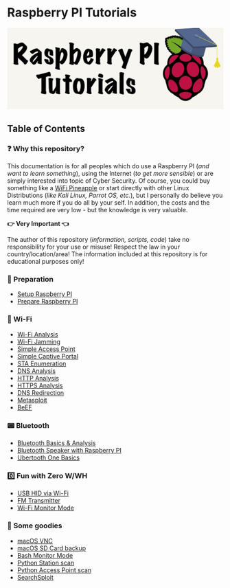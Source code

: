 # Raspberry PI Tutorials

![Raspberry PI Tutorials](./RaspberryPI-Tutorials.jpg)

## Table of Contents

### :question: Why this repository?

This documentation is for all peoples which do use a Raspberry PI (_and want to learn something_), using the Internet (_to get more sensible_) or are simply interested into topic of Cyber Security. Of course, you could buy something like a [WiFi Pineapple](https://www.hak5.org) or start directly with other Linux Distributions (_like Kali Linux, Parrot OS, etc._), but I personally do believe you learn much more if you do all by your self. In addition, the costs and the time required are very low - but the knowledge is very valuable.

**:point_right: Very Important :point_left:**

The author of this repository (_information, scripts, code_) take no responsibility for your use or misuse! Respect the law in your country/location/area! The information included at this repository is for educational purposes only!

### **:wrench: Preparation**

- [Setup Raspberry PI](./Setup)
- [Prepare Raspberry PI](./Preparation)

### **:satellite: Wi-Fi**

- [Wi-Fi Analysis](./WIFIAnalysis)
- [Wi-Fi Jamming](./WIFIJamming)
- [Simple Access Point](./AccessPoint)
- [Simple Captive Portal](./CaptivePortal)
- [STA Enumeration](./STAEnumeration)
- [DNS Analysis](./DNSAnalysis)
- [HTTP Analysis](./HTTPAnalysis)
- [HTTPS Analysis](./HTTPSAnalysis)
- [DNS Redirection](./DNSRedirection)
- [Metasploit](./Metasploit)
- [BeEF](./BeEF)

### **:pager: Bluetooth**
- [Bluetooth Basics & Analysis](./Bluetooth)
- [Bluetooth Speaker with Raspberry PI](./BluetoothSpeaker)
- [Ubertooth One Basics](./Ubertooth)

### **:zero: Fun with Zero W/WH**
- [USB HID via Wi-Fi](./Zero_WIFI_HID)
- [FM Transmitter](./FMTransmitter)
- [Wi-Fi Monitor Mode](./WIFIMonitor)

### **:gift: Some goodies**
- [macOS VNC](./Goodies/macOS_VNC)
- [macOS SD Card backup](./Goodies/macOS_Backup)
- [Bash Monitor Mode](./Goodies/BashMonitorMode)
- [Python Station scan](./Goodies/PythonStationScan)
- [Python Access Point scan](./Goodies/PythonAccessPointScan)
- [SearchSploit](./Goodies/SearchSploit)
